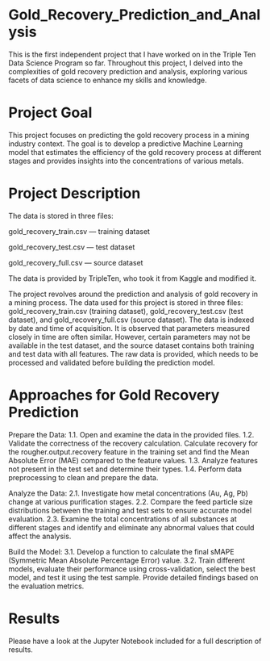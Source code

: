 # Gold_Recovery_Prediction_and_Analysis

This is the first independent project that I have worked on in the Triple Ten Data Science Program so far. Throughout this project, I delved into the complexities of gold recovery prediction and analysis, exploring various facets of data science to enhance my skills and knowledge.


# Project Goal 

This project focuses on predicting the gold recovery process in a mining industry context. The goal is to develop a predictive Machine Learning model that estimates the efficiency of the gold recovery process at different stages and provides insights into the concentrations of various metals.

# Project Description

The data is stored in three files:

gold_recovery_train.csv — training dataset 

gold_recovery_test.csv — test dataset 

gold_recovery_full.csv — source dataset 

The data is provided by TripleTen, who took it from Kaggle and modified it.


The project revolves around the prediction and analysis of gold recovery in a mining process. The data used for this project is stored in three files: gold_recovery_train.csv (training dataset), gold_recovery_test.csv (test dataset), and gold_recovery_full.csv (source dataset). The data is indexed by date and time of acquisition. It is observed that parameters measured closely in time are often similar. However, certain parameters may not be available in the test dataset, and the source dataset contains both training and test data with all features. The raw data is provided, which needs to be processed and validated before building the prediction model.

# Approaches for Gold Recovery Prediction

Prepare the Data:
1.1. Open and examine the data in the provided files.
1.2. Validate the correctness of the recovery calculation. Calculate recovery for the rougher.output.recovery feature in the training set and find the Mean Absolute Error (MAE) compared to the feature values.
1.3. Analyze features not present in the test set and determine their types.
1.4. Perform data preprocessing to clean and prepare the data.

Analyze the Data:
2.1. Investigate how metal concentrations (Au, Ag, Pb) change at various purification stages.
2.2. Compare the feed particle size distributions between the training and test sets to ensure accurate model evaluation.
2.3. Examine the total concentrations of all substances at different stages and identify and eliminate any abnormal values that could affect the analysis.

Build the Model:
3.1. Develop a function to calculate the final sMAPE (Symmetric Mean Absolute Percentage Error) value.
3.2. Train different models, evaluate their performance using cross-validation, select the best model, and test it using the test sample. Provide detailed findings based on the evaluation metrics.

# Results 
Please have a look at the Jupyter Notebook included for a full description of results.
